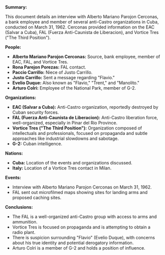 **Summary:**

This document details an interview with Alberto Mariano Parojon Cerconas, a bank employee and member of several anti-Castro organizations in Cuba, conducted on March 31, 1962. Cerconas provided information on the EAC (Salvar a Cuba), FAL (Fuerza Anti-Caunista de Liberacion), and Vortice Tres ("The Third Position").

**People:**

*   **Alberto Mariano Parojon Cerconas:** Source, bank employee, member of EAC, FAL, and Vortice Tres.
*   **Rona Parejon Porezas:** FAL contact.
*   **Paccio Carrillo:** Niece of Justo Carrillo.
*   **Justo Carrillo:** Sent a message regarding "Flavio."
*   **Evelio Duque:** Also known as "Flavio," "Trent," and "Manolito."
*   **Arturo Colri:** Employee of the National Park, member of G-2.

**Organizations:**

*   **EAC (Salvar a Cuba):** Anti-Castro organization, reportedly destroyed by Cuban security forces.
*   **FAL (Fuerza Anti-Caunista de Liberacion):** Anti-Castro liberation force, well-organized, especially in Pinar del Rio Province.
*   **Vortice Tres ("The Third Position"):** Organization composed of intellectuals and professionals, focused on propaganda and subtle approaches like industrial slowdowns and sabotage.
*   **G-2:** Cuban intelligence.

**Nations:**

*   **Cuba:** Location of the events and organizations discussed.
*   **Italy:** Location of a Vortice Tres contact in Milan.

**Events:**

*   Interview with Alberto Mariano Parojon Cerconas on March 31, 1962.
*   FAL sent out microfilmed maps showing sites for landing arms and proposed caching sites.

**Conclusions:**

*   The FAL is a well-organized anti-Castro group with access to arms and ammunition.
*   Vortice Tres is focused on propaganda and is attempting to obtain a radio plant.
*   There is suspicion surrounding "Flavio" (Evelio Duque), with concerns about his true identity and potential derogatory information.
*   Arturo Colri is a member of G-2 and holds a position of influence.